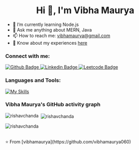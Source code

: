  <h1 align="center">Hi 👋, I'm Vibha Maurya</h1>

- 🌱 I’m currently learning Node.js
- 💬 Ask me anything about MERN, Java
- 📫 How to reach me: vibhamaurya@gmail.com
- 📄 Know about my experiences <a href="https://drive.google.com/file/d/1hFsuxTWON78QL8km2yKWhMx8wKg0rKwM/view?usp=sharing">here</a>
  
### Connect with me:
<div id="badges">
  <a href="https://github.com/vibhamaurya060">
    <img src="https://img.shields.io/badge/Github-white?style=for-the-badge&logo=Github&logoColor=black" alt="Github Badge"/>
  </a>
   <a href="https://www.linkedin.com/in/vibhamaurya060/">
    <img src="https://img.shields.io/badge/Linkedin-blue?style=for-the-badge&logo=Linkedin&logoColor=white" alt="Linkedin Badge"/>
  </a>
   <a href="https://leetcode.com/u/Vibha060/">
    <img src="https://img.shields.io/badge/Leetcode-gray?style=for-the-badge&logo=leetcode&logoColor=orange" alt="Leetcode Badge"/>
  </a>
</div>

### Languages and Tools:
[![My Skills](https://skillicons.dev/icons?i=github,git,figma,html,css,js,react,nodejs,mysql,mongodb,java)](https://skillicons.dev)

### Vibha Maurya's GitHub activity graph

<p><img align="left" src="https://github-readme-stats.vercel.app/api/top-langs?username=vibhamaurya060&show_icons=true&locale=en&layout=compact&theme=light" alt="rishavchanda" /></p>

<p>&nbsp;<img align="center" src="https://github-readme-stats.vercel.app/api?username=vibhamaurya060&show_icons=true&locale=en&theme=light" alt="rishavchanda" /></p>

<p><img align="center" src="https://github-readme-streak-stats.herokuapp.com/?user=vibhamaurya060&&theme=light" alt="rishavchanda" /></p>


<br>
⭐️ From [vibhamaurya](https://github.com/vibhamaurya060)

